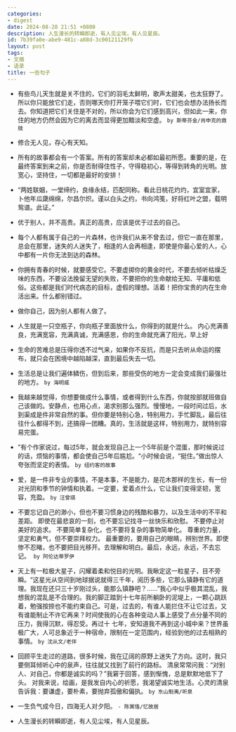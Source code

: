 ```yaml
---
categories:
- digest
date: 2024-08-28 21:51 +0800
description: 人生漫长的转瞬即逝，有人见尘埃，有人见星辰。
id: 7b39fa0e-abe9-481c-a88d-3c00121129fb
layout: post
tags:
- 文摘
- 语录
title: 一些句子
---
```


- 有些鸟儿天生就是关不住的，它们的羽毛太鲜明，歌声太甜美，也太狂野了。所以你只能放它们走，否则哪天你打开笼子喂它们时，它们也会想办法扬长而去。你知道把它们关住是不对的，所以你会为它们感到高兴，但如此一来，你住的地方仍然会因为它的离去而显得更加黯淡和空虚。
  `by 斯蒂芬金/肖申克的救赎`

- 修合无人见，存心有天知。

- 所有的故事都会有一个答案。所有的答案却未必都如最初所愿。​​重要的是，在最终答案到来之前，你是否耐得住性子，守得稳初心，等得到转角的光明。​​放宽心，坚持住，一切都是最好的安排！

- “两姓联姻，一堂缔约，良缘永结，匹配同称。看此日桃花灼灼，宜室宜家，卜他年瓜瓞绵绵，尔昌尔炽。谨以白头之约，书向鸿笺，好将红叶之盟，载明鸳谱。此证。”

- 优于别人，并不高贵。真正的高贵，应该是优于过去的自己。 

- 每个人都有属于自己的一片森林，也许我们从来不曾去过，但它一直在那里，总会在那里，迷失的人迷失了，相逢的人会再相逢，即使是你最心爱的人，心中都有一片你无法到达的森林。

- 你拥有青春的时候，就要感受它。不要虚掷你的黄金时代，不要去倾听枯燥乏味的东西，不要设法挽留无望的失败，不要把你的生命献给无知、平庸和低俗。这些都是我们时代病态的目标，虚假的理想。活着！把你宝贵的内在生命活出来。什么都别错过。

- 做你自己，因为别人都有人做了。

- 人生就是一只空瓶子，你向瓶子里面放什么，你得到的就是什么。 内心充满善良，充满宽容，充满真诚，充满感恩，你的生命就充满了阳光，早上好

- 生命的苦难总是压得你透不过气来，如果你不反抗，而是只去听从命运的摆布，就只会在困境中越陷越深，直到最后失去一切。

- 生活总是让我们遍体鳞伤，但到后来，那些受伤的地方一定会变成我们最强壮的地方。 `by 海明威`  

- 我越来越觉得，你想要做成什么事情，或者得到什么东西，你就按部就班做自己该做的。安静点，也用心点，渴求别那么强烈。慢慢地，一段时间过后，水到渠成是件非常自然的事。但你要是特别心急，特别用力，手忙脚乱，最后往往什么都得不到，还搞得一团糟。真的，生活就是这样，特别用力，就特别容易完蛋。

- ”有个作家说过，每过5年，就会发现自己上一个5年前是个混蛋，那时候说过的话，烦恼的事情，都会使自己5年后尴尬。“小时候会说，“挺住。”做出惊人夸张而坚定的表情。 `by 纽约客的故事` 

- 爱，是一件非专业的事情，不是本事，不是能力，是花木那样的生长，有一份对光阴和季节的钟情和执着。一定要，爱着点什么，它让我们变得坚韧，宽容，充盈。 `by 汪曾祺`

- 不要忘记自己的渺小，但也不要习惯身边的残酷和暴力，以及生活中的不平和差距。 即使在最悲哀的一刻，也不要忘记找寻一丝快乐和欣慰。 不要停止对美好的追求。 不要简单复杂化，也不要将复杂的事物简单化。 尊重的力量，坚定和勇气，但不要崇拜权力。 最重要的，要用自己的眼睛，辨别世界。即使惨不忍睹，也不要把目光移开。去理解和明白。最后，永远，永远，不去忘记。  `by 阿伦达蒂罗伊` 

- 天上有一粒极大星子，闪耀着柔和悦目的光明。我瞅定这一粒星子，目不旁瞬。“这星光从空间到地球据说就得三千年，阅历多些，它那么镇静有它的道理。我现在还只三十岁刚过头，能那么镇静吧？……”我心中似乎极其混乱，我想我的混乱是不合理的。我的脚正踏到十七年前所躺卧的泥堤上，一颗心跳跃着，勉强按捺也不能约束自己。可是，过去的，有谁人能拦住不让它过去，又有谁能制止不许它再来？时间使我的心在各种变动人事上感受了点分量不同的压力，我得沉默，得忍受。再过十 七年，安知道我不再到这小城中来？世界虽极广大，人可总象近于一种宿命，限制在一定范围内，经验到他的过去相熟的事情。 `by 沈从文/老伴`

- 回顾平生走过的道路，很多时候，我在辽阔的原野上迷失了方向。这时，我只要侧耳倾听心中的泉声，往往就又找到了前行的路标。 清泉常常问我：“对别人、对自己，你都是诚实的吗？”我窘于回答，感到惭愧，总是默默地低下了头。 对我来说，绘画，是我发自内心的祈愿，我渴望诚实地生活。心灵的清泉告诉我：要谦虚，要朴素，要抛弃孤傲和偏执。 `by 东山魁夷/听泉`

- 一生负气成今日，四海无人对夕阳。 `- 陈寅恪/忆故居`

- 人生漫长的转瞬即逝，有人见尘埃，有人见星辰。